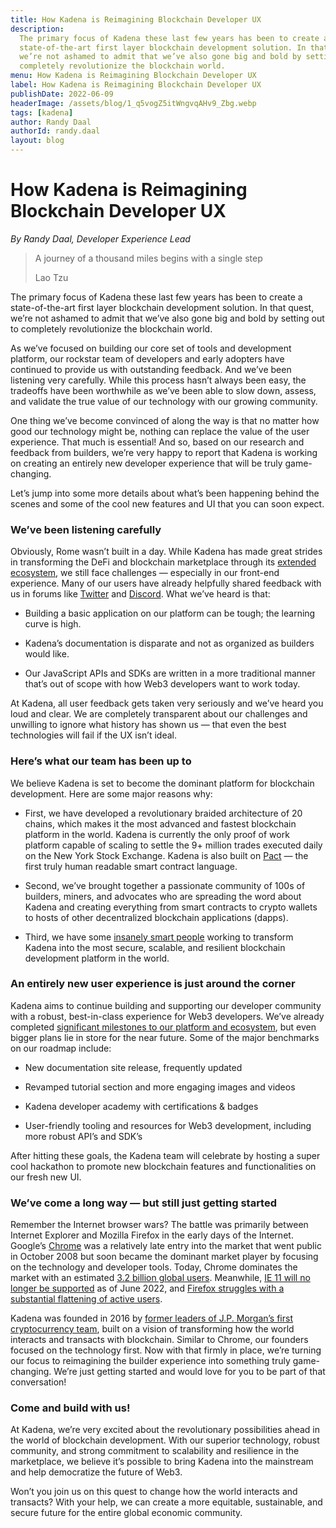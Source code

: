 ```yaml
---
title: How Kadena is Reimagining Blockchain Developer UX
description:
  The primary focus of Kadena these last few years has been to create a
  state-of-the-art first layer blockchain development solution. In that quest,
  we’re not ashamed to admit that we’ve also gone big and bold by setting out to
  completely revolutionize the blockchain world.
menu: How Kadena is Reimagining Blockchain Developer UX
label: How Kadena is Reimagining Blockchain Developer UX
publishDate: 2022-06-09
headerImage: /assets/blog/1_q5vogZ5itWngvqAHv9_Zbg.webp
tags: [kadena]
author: Randy Daal
authorId: randy.daal
layout: blog
---
```


# How Kadena is Reimagining Blockchain Developer UX

_By Randy Daal, Developer Experience Lead_

> A journey of a thousand miles begins with a single step
>
> Lao Tzu

The primary focus of Kadena these last few years has been to create a
state-of-the-art first layer blockchain development solution. In that quest,
we’re not ashamed to admit that we’ve also gone big and bold by setting out to
completely revolutionize the blockchain world.

As we’ve focused on building our core set of tools and development platform, our
rockstar team of developers and early adopters have continued to provide us with
outstanding feedback. And we’ve been listening very carefully. While this
process hasn’t always been easy, the tradeoffs have been worthwhile as we’ve
been able to slow down, assess, and validate the true value of our technology
with our growing community.

One thing we’ve become convinced of along the way is that no matter how good our
technology might be, nothing can replace the value of the user experience. That
much is essential! And so, based on our research and feedback from builders,
we’re very happy to report that Kadena is working on creating an entirely new
developer experience that will be truly game-changing.

Let’s jump into some more details about what’s been happening behind the scenes
and some of the cool new features and UI that you can soon expect.

### We’ve been listening carefully

Obviously, Rome wasn’t built in a day. While Kadena has made great strides in
transforming the DeFi and blockchain marketplace through its
[extended ecosystem](https://kadena.io/ecosystem/), we still face challenges —
especially in our front-end experience. Many of our users have already helpfully
shared feedback with us in forums like [Twitter](https://twitter.com/kadena_io)
and [Discord](https://discord.com/invite/bsUcWmX). What we’ve heard is that:

- Building a basic application on our platform can be tough; the learning curve
  is high.

- Kadena’s documentation is disparate and not as organized as builders would
  like.

- Our JavaScript APIs and SDKs are written in a more traditional manner that’s
  out of scope with how Web3 developers want to work today.

At Kadena, all user feedback gets taken very seriously and we’ve heard you loud
and clear. We are completely transparent about our challenges and unwilling to
ignore what history has shown us — that even the best technologies will fail if
the UX isn’t ideal.

### Here’s what our team has been up to

We believe Kadena is set to become the dominant platform for blockchain
development. Here are some major reasons why:

- First, we have developed a revolutionary braided architecture of 20 chains,
  which makes it the most advanced and fastest blockchain platform in the world.
  Kadena is currently the only proof of work platform capable of scaling to
  settle the 9+ million trades executed daily on the New York Stock Exchange.
  Kadena is also built on [Pact](/build/pact) — the first truly human
  readable smart contract language.

- Second, we’ve brought together a passionate community of 100s of builders,
  miners, and advocates who are spreading the word about Kadena and creating
  everything from smart contracts to crypto wallets to hosts of other
  decentralized blockchain applications (dapps).

- Third, we have some [insanely smart people](https://kadena.io/about/#team)
  working to transform Kadena into the most secure, scalable, and resilient
  blockchain development platform in the world.

### An entirely new user experience is just around the corner

Kadena aims to continue building and supporting our developer community with a
robust, best-in-class experience for Web3 developers. We’ve already completed
[significant milestones to our platform and ecosystem](https://kadena.io/roadmap/),
but even bigger plans lie in store for the near future. Some of the major
benchmarks on our roadmap include:

- New documentation site release, frequently updated

- Revamped tutorial section and more engaging images and videos

- Kadena developer academy with certifications & badges

- User-friendly tooling and resources for Web3 development, including more
  robust API’s and SDK’s

After hitting these goals, the Kadena team will celebrate by hosting a super
cool hackathon to promote new blockchain features and functionalities on our
fresh new UI.

### We’ve come a long way — but still just getting started

Remember the Internet browser wars? The battle was primarily between Internet
Explorer and Mozilla Firefox in the early days of the Internet. Google’s
[Chrome](https://www.google.com/chrome/downloads/) was a relatively late entry
into the market that went public in October 2008 but soon became the dominant
market player by focusing on the technology and developer tools. Today, Chrome
dominates the market with an estimated
[3.2 billion global users](https://www.statista.com/statistics/543218/worldwide-internet-users-by-browser/#:~:text=In%202021%2C%20there%20were%20an,users%20for%20Chrome%20and%20Safari.).
Meanwhile,
[IE 11 will no longer be supported](https://docs.microsoft.com/en-us/lifecycle/announcements/internet-explorer-11-end-of-support)
as of June 2022, and
[Firefox struggles with a substantial flattening of active users](https://www.wired.com/story/firefox-mozilla-2022/#:~:text=Mozilla's%20own%20statistics%20show%20a,substantial%20flattening%2C%E2%80%9D%20Deckelmann%20adds.).

Kadena was founded in 2016 by
[former leaders of J.P. Morgan’s first cryptocurrency team](https://kadena.io/about/),
built on a vision of transforming how the world interacts and transacts with
blockchain. Similar to Chrome, our founders focused on the technology first. Now
with that firmly in place, we’re turning our focus to reimagining the builder
experience into something truly game-changing. We’re just getting started and
would love for you to be part of that conversation!

### Come and build with us!

At Kadena, we’re very excited about the revolutionary possibilities ahead in the
world of blockchain development. With our superior technology, robust community,
and strong commitment to scalability and resilience in the marketplace, we
believe it’s possible to bring Kadena into the mainstream and help democratize
the future of Web3.

Won’t you join us on this quest to change how the world interacts and transacts?
With your help, we can create a more equitable, sustainable, and secure future
for the entire global economic community.

